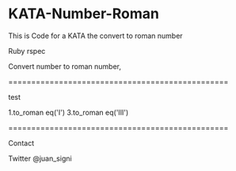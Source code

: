 KATA-Number-Roman
=================

This is Code for a KATA the convert to roman number

Ruby 
rspec

Convert number to  roman number,


================================================

test

  1.to_roman eq('I')
  3.to_roman eq('III')



================================================

Contact 

Twitter
  @juan_signi
